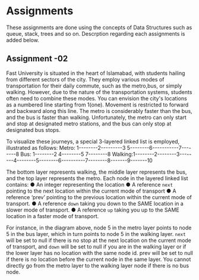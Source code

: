 # Assignments

These assignments are done using the concepts of Data Structures such as queue, stack, trees and so on. Descrption regarding each assignments is added below. 

## Assignment -02
Fast University is situated in the heart of Islamabad, with students hailing from different sectors of the city. They employ various modes of transportation for their daily commute, such as the metro,bus, or simply walking. However, due to the nature of the transportation systems, students often need to combine these modes. You can envision the city's locations as a numbered line starting from 1(one). Movement is restricted to forward and backward along this line. The metro is considerably faster than the bus, and the bus is faster than walking. Unfortunately, the metro can only start and stop at designated metro stations, and the bus can only stop at designated bus stops.

To visualize these journeys, a special 3-layered linked list is employed, illustrated as follows:
Metro: 1--------2---------3 5--------6-----------7--------8
Bus: 1--------2 4--------5 7--------8
Walking:1--------2--------3--------4--------5--------6----------7--------8-------9-------10

The bottom layer represents walking, the middle layer represents the bus, and the top layer represents the metro. Each node in the layered linked list contains:
● An integer representing the location
● A reference `next` pointing to the next location within the current mode of transport
● A reference ‘prev’ pointing to the previous location within the current mode of transport.
● A reference `down` taking you down to the SAME location in a slower mode of transport.
● A reference `up` taking you up to the SAME location in a faster mode of transport.

For instance, in the diagram above, node 5 in the metro layer points to node 5 in the bus layer, which in turn points to node 5 in the walking layer. `next` will be set to null if there is no stop at the next location on the current mode of transport, and `down` will be set to null if you are in the walking layer or if the lower layer has no location with the same node id. prev will be set to null if there is no location before the current node in the same layer. You cannot directly go from the metro layer to the walking layer node if there is no bus node.